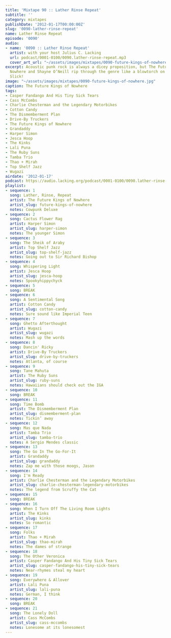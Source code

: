 ```yaml
---
title: 'Mixtape 90 :: Lather Rinse Repeat'
subtitle: ''
category: mixtapes
publishDate: '2012-01-17T00:00:00Z'
slug: '0090-lather-rinse-repeat'
name: Lather Rinse Repeat
episode: '0090'
audio:
- name: '0090 :: Lather Rinse Repeat'
  artist: with your host Julius C. Lacking
  url: podcast/0001-0100/0090.lather-rinse-repeat.mp3
  cover_art_url: "~/assets/images/mixtapes/0090-future-kings-of-nowhere.jpg"
excerpt: Acoustic punk rock is always a dicey proposition, but The Future Kings of
  Nowhere and Shayne O’Neill rip through the genre like a blowtorch on toilet paper.
  Slick!
image: "~/assets/images/mixtapes/0090-future-kings-of-nowhere.jpg"
caption: The Future Kings of Nowhere
tags:
- Casper Fandango And His Tiny Sick Tears
- Cass McCombs
- Charlie Chesterman and the Legendary Motorbikes
- Cotton Candy
- The Dismemberment Plan
- Drive-By Truckers
- The Future Kings of Nowhere
- Grandaddy
- Harper Simon
- Jesca Hoop
- The Kinks
- Lali Puna
- The Ruby Suns
- Tamba Trio
- Thao + Mirah
- Top Shelf Jazz
- Wugazi
airdate: '2012-01-17'
podcast: https://audio.lacking.org/podcast/0001-0100/0090.lather-rinse-repeat.mp3
playlist:
- sequence: 1
  song: Lather, Rinse, Repeat
  artist: The Future Kings of Nowhere
  artist_slug: future-kings-of-nowhere
  notes: Cowpunk Deluxe
- sequence: 2
  song: Cactus Flower Rag
  artist: Harper Simon
  artist_slug: harper-simon
  notes: The younger Simon
- sequence: 3
  song: The Sheik of Araby
  artist: Top Shelf Jazz
  artist_slug: top-shelf-jazz
  notes: Going out to Sir Richard Bishop
- sequence: 4
  song: Whispering Light
  artist: Jesca Hoop
  artist_slug: jesca-hoop
  notes: Spookyhippychyck
- sequence: 5
  song: BREAK
- sequence: 6
  song: A Sentimental Song
  artist: Cotton Candy
  artist_slug: cotton-candy
  notes: Sure sound like Imperial Teen
- sequence: 7
  song: Ghetto Afterthought
  artist: Wugazi
  artist_slug: wugazi
  notes: Mash up the words
- sequence: 8
  song: Dancin' Ricky
  artist: Drive-By Truckers
  artist_slug: drive-by-truckers
  notes: Atlanta, of course
- sequence: 9
  song: Tane Mahuta
  artist: The Ruby Suns
  artist_slug: ruby-suns
  notes: Hawaiians should check out the IGA
- sequence: 10
  song: BREAK
- sequence: 11
  song: Time Bomb
  artist: The Dismemberment Plan
  artist_slug: dismemberment-plan
  notes: Tickin’ away
- sequence: 12
  song: Mas que Nada
  artist: Tamba Trio
  artist_slug: tamba-trio
  notes: A Sergio Mendes classic
- sequence: 13
  song: The Go In The Go-For-It
  artist: Grandaddy
  artist_slug: grandaddy
  notes: Zap me with those moogs, Jason
- sequence: 14
  song: I'm Ready
  artist: Charlie Chesterman and the Legendary Motorbikes
  artist_slug: charlie-chesterman-legendary-motorbikes
  notes: The legend from Scruffy the Cat
- sequence: 15
  song: BREAK
- sequence: 16
  song: When I Turn Off The Living Room Lights
  artist: The Kinks
  artist_slug: kinks
  notes: So romantic
- sequence: 17
  song: Folks
  artist: Thao + Mirah
  artist_slug: thao-mirah
  notes: The dames of strange
- sequence: 18
  song: The Other Veronica
  artist: Casper Fandango And His Tiny Sick Tears
  artist_slug: casper-fandango-his-tiny-sick-tears
  notes: Near-rhymes steal my heart
- sequence: 19
  song: Everywhere & Allover
  artist: Lali Puna
  artist_slug: lali-puna
  notes: German, I think
- sequence: 20
  song: BREAK
- sequence: 21
  song: The Lonely Doll
  artist: Cass McCombs
  artist_slug: cass-mccombs
  notes: Lonesome at its lonesomest
---
```


